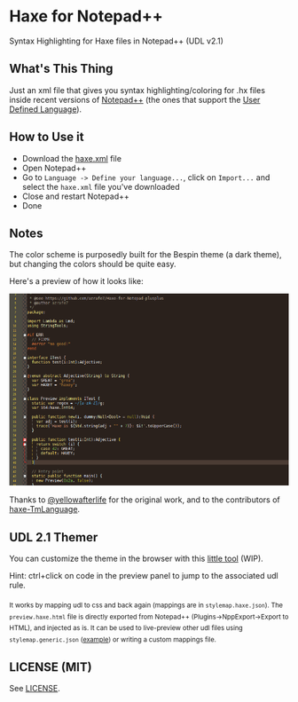 Haxe for Notepad++
==================

Syntax Highlighting for Haxe files in Notepad++ (UDL v2.1)

What's This Thing
-----------------
Just an xml file that gives you syntax highlighting/coloring for .hx files inside recent versions of [Notepad++](http://notepad-plus-plus.org) (the ones that support the [User Defined Language](http://ivan-radic.github.io/udl-documentation/ "User Defined Language")).

How to Use it
-------------
 - Download the [haxe.xml](haxe.xml) file
 - Open Notepad++
 - Go to  `Language -> Define your language...`,  click on  `Import...` and select the `haxe.xml` file you've downloaded
 - Close and restart Notepad++
 - Done

Notes
-----
The color scheme is purposedly built for the Bespin theme (a dark theme), but changing the colors should be quite easy.

Here's a preview of how it looks like:

![](preview.png)

Thanks to [@yellowafterlife](https://yal.cc/notepad-pp-syntax-highlighting-for-haxe-2/) for the original work, and to the contributors of [haxe-TmLanguage](https://github.com/vshaxe/haxe-TmLanguage/).

UDL 2.1 Themer
--------------
You can customize the theme in the browser with this [little tool](https://rawgit.com/azrafe7/Haxe-for-Notepad-plusplus/master/themer/themer.html) (WIP).

Hint: ctrl+click on code in the preview panel to jump to the associated udl rule.

<sub>It works by mapping udl to css and back again (mappings are in `stylemap.haxe.json`).
The `preview.haxe.html` file is directly exported from Notepad++ (Plugins->NppExport->Export to HTML), and injected as is.
It can be used to live-preview other udl files using `stylemap.generic.json` ([example](https://rawgit.com/azrafe7/Haxe-for-Notepad-plusplus/master/themer/themer.html?stylemap=stylemap.generic.json)) or writing a custom mappings file.</sub>


LICENSE (MIT)
-------------
See [LICENSE](LICENSE).